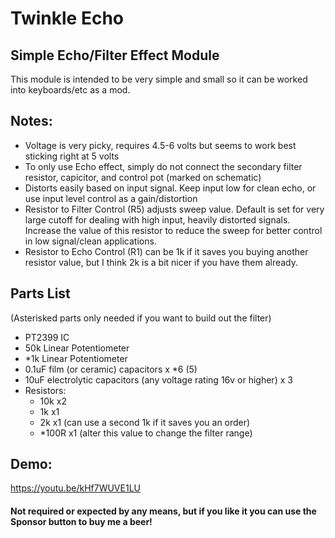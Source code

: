 # Twinkle Echo
## Simple Echo/Filter Effect Module

This module is intended to be very simple and small so it can be worked into keyboards/etc as a mod. 

## Notes:
* Voltage is very picky, requires 4.5-6 volts but seems to work best sticking right at 5 volts
* To only use Echo effect, simply do not connect the secondary filter resistor, capicitor, and control pot (marked on schematic)
* Distorts easily based on input signal. Keep input low for clean echo, or use input level control as a gain/distortion
* Resistor to Filter Control (R5) adjusts sweep value. Default is set for very large cutoff for dealing with high input, heavily distorted signals. Increase the value of this resistor to reduce the sweep for better control in low signal/clean applications.
* Resistor to Echo Control (R1) can be 1k if it saves you buying another resistor value, but I think 2k is a bit nicer if you have them already.

## Parts List
(Asterisked parts only needed if you want to build out the filter)
* PT2399 IC
* 50k Linear Potentiometer
* *1k Linear Potentiometer
* 0.1uF film (or ceramic) capacitors x *6 (5)
* 10uF electrolytic capacitors (any voltage rating 16v or higher) x 3
* Resistors:
  * 10k x2
  * 1k x1
  * 2k x1 (can use a second 1k if it saves you an order)
  * *100R x1 (alter this value to change the filter range)

## Demo:
https://youtu.be/kHf7WUVE1LU

#### Not required or expected by any means, but if you like it you can use the Sponsor button to buy me a beer!
